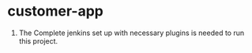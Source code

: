 # customer-app

1. The Complete jenkins set up with necessary plugins  is needed to run this project. 
